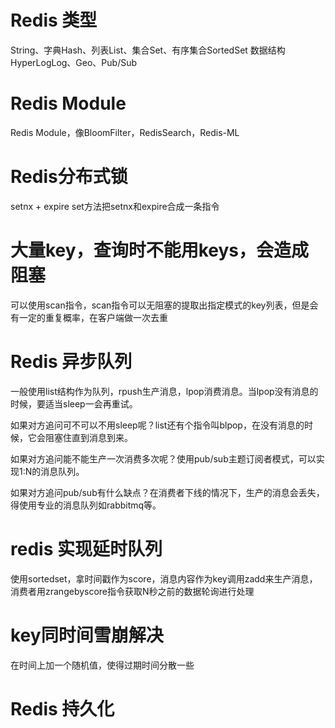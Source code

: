 # Redis 类型
String、字典Hash、列表List、集合Set、有序集合SortedSet
数据结构HyperLogLog、Geo、Pub/Sub

# Redis Module
Redis Module，像BloomFilter，RedisSearch，Redis-ML

# Redis分布式锁
setnx + expire
set方法把setnx和expire合成一条指令

# 大量key，查询时不能用keys，会造成阻塞
可以使用scan指令，scan指令可以无阻塞的提取出指定模式的key列表，但是会有一定的重复概率，在客户端做一次去重

# Redis 异步队列
一般使用list结构作为队列，rpush生产消息，lpop消费消息。当lpop没有消息的时候，要适当sleep一会再重试。

如果对方追问可不可以不用sleep呢？list还有个指令叫blpop，在没有消息的时候，它会阻塞住直到消息到来。

如果对方追问能不能生产一次消费多次呢？使用pub/sub主题订阅者模式，可以实现1:N的消息队列。

如果对方追问pub/sub有什么缺点？在消费者下线的情况下，生产的消息会丢失，得使用专业的消息队列如rabbitmq等。

# redis 实现延时队列
使用sortedset，拿时间戳作为score，消息内容作为key调用zadd来生产消息，消费者用zrangebyscore指令获取N秒之前的数据轮询进行处理

# key同时间雪崩解决
在时间上加一个随机值，使得过期时间分散一些

# Redis 持久化

